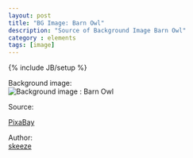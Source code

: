```yaml
---
layout: post
title: "BG Image: Barn Owl"
description: "Source of Background Image Barn Owl"
category : elements
tags: [image]
---
```

{% include JB/setup %}

Background image:  
![Background image : Barn Owl][imagePath]

Source: 

[PixaBay](https://pixabay.com/en/barn-owl-predator-bird-bird-of-prey-1180259/)

Author:  
[skeeze](https://pixabay.com/en/users/skeeze-272447/)

[imagePath]: https://pixabay.com/static/uploads/photo/2016/02/05/02/45/barn-owl-1180259_960_720.jpg "Barn Owl"